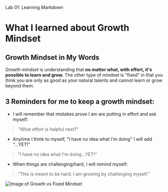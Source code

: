 Lab 01: Learning Markdown

# What I learned about Growth Mindset

## Growth Mindset in My Words

*Growth mindset* is understanding that **no matter what, with effort, it's possible to learn and grow.** The other type of mindset is "fixed" in that you think you are only as good as your natural talents and cannot learn or grow beyond them.

## 3 Reminders for me to keep a growth mindset:

* I will remember that mistakes prove I am are putting in effort and ask myself:
> "What effort is helpful next?"

* Anytime I think to myself, "I have no idea what I'm doing" I will add "...YET!"
> "I have no idea what I'm doing...YET!"

* When things are challenging/hard, I will remind myself:
> "This is meant to be hard. I am growing by challenging myself."


![Image of Growth vs Fixed Mindset](http://cdn2.business2community.com/wp-content/uploads/2016/05/fixedvsgrowth-670x821.jpg.jpg)
